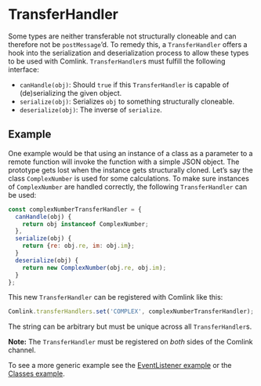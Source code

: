 # TransferHandler

Some types are neither transferable not structurally cloneable and can therefore not be `postMessage`’d. To remedy this, a `TransferHandler` offers a hook into the serialization and deserialization process to allow these types to be used with Comlink. `TransferHandler`s must fulfill the following interface:

- `canHandle(obj)`: Should `true` if this `TransferHandler` is capable of (de)serializing the given object.
- `serialize(obj)`: Serializes `obj` to something structurally cloneable.
- `deserialize(obj)`: The inverse of `serialize`.

## Example

One example would be that using an instance of a class as a parameter to a remote function will invoke the function with a simple JSON object. The prototype gets lost when the instance gets structurally cloned. Let’s say the class `ComplexNumber` is used for some calculations. To make sure instances of `ComplexNumber` are handled correctly, the following `TransferHandler` can be used:

```js
const complexNumberTransferHandler = {
  canHandle(obj) {
    return obj instanceof ComplexNumber;
  },
  serialize(obj) {
    return {re: obj.re, im: obj.im};
  }
  deserialize(obj) {
    return new ComplexNumber(obj.re, obj.im);
  }
};
```

This new `TransferHandler` can be registered with Comlink like this:

```js
Comlink.transferHandlers.set('COMPLEX', complexNumberTransferHandler);
```

The string can be arbitrary but must be unique across all `TransferHandler`s.

**Note:** The `TransferHandler` must be registered on _both_ sides of the Comlink channel.

To see a more generic example see the [EventListener example] or the [Classes example].

[EventListener example]: https://github.com/GoogleChromeLabs/comlink/tree/master/docs/examples/eventlistener
[Classes example]: https://github.com/GoogleChromeLabs/comlink/tree/master/docs/examples/classes
